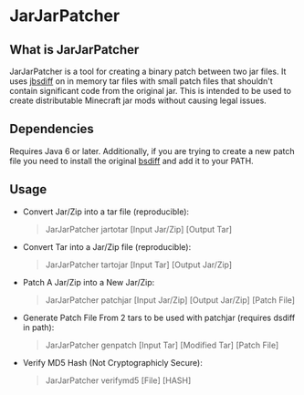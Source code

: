 # JarJarPatcher

## What is JarJarPatcher

JarJarPatcher is a tool for creating a binary patch between two jar files. It uses [jbsdiff](https://github.com/malensek/jbsdiff) on in memory tar files with small patch files that shouldn't contain significant code from the original jar. This is intended to be used to create distributable Minecraft jar mods without causing legal issues.

## Dependencies

Requires Java 6 or later. Additionally, if you are trying to create a new patch file you need to install the original [bsdiff](http://www.daemonology.net/bsdiff/) and add it to your PATH.

## Usage
- Convert Jar/Zip into a tar file (reproducible):  
    >JarJarPatcher jartotar \[Input Jar/Zip\] \[Output Tar\]  
- Convert Tar into a Jar/Zip file (reproducible):  
    >JarJarPatcher tartojar \[Input Tar\] \[Output Jar/Zip\]  
- Patch A Jar/Zip into a New Jar/Zip:  
    >JarJarPatcher patchjar \[Input Jar/Zip\] \[Output Jar/Zip\] \[Patch File\]  
- Generate Patch File From 2 tars to be used with patchjar \(requires dsdiff in path\):  
    >JarJarPatcher genpatch \[Input Tar\] \[Modified Tar\] \[Patch File\]  
- Verify MD5 Hash (Not Cryptographicly Secure):  
    >JarJarPatcher verifymd5 \[File\] \[HASH\]  